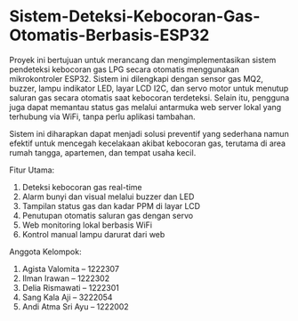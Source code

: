 # Sistem-Deteksi-Kebocoran-Gas-Otomatis-Berbasis-ESP32

Proyek ini bertujuan untuk merancang dan mengimplementasikan sistem pendeteksi kebocoran gas LPG secara otomatis menggunakan mikrokontroler ESP32. Sistem ini dilengkapi dengan sensor gas MQ2, buzzer, lampu indikator LED, layar LCD I2C, dan servo motor untuk menutup saluran gas secara otomatis saat kebocoran terdeteksi. Selain itu, pengguna juga dapat memantau status gas melalui antarmuka web server lokal yang terhubung via WiFi, tanpa perlu aplikasi tambahan.

Sistem ini diharapkan dapat menjadi solusi preventif yang sederhana namun efektif untuk mencegah kecelakaan akibat kebocoran gas, terutama di area rumah tangga, apartemen, dan tempat usaha kecil.

Fitur Utama:
1. Deteksi kebocoran gas real-time
2. Alarm bunyi dan visual melalui buzzer dan LED
3. Tampilan status gas dan kadar PPM di layar LCD
4. Penutupan otomatis saluran gas dengan servo
5. Web monitoring lokal berbasis WiFi
6. Kontrol manual lampu darurat dari web

Anggota Kelompok:
1. Agista Valomita – 1222307
2. Ilman Irawan – 1222302
3. Delia Rismawati – 1222301
4. Sang Kala Aji – 3222054
5. Andi Atma Sri Ayu – 1222002
